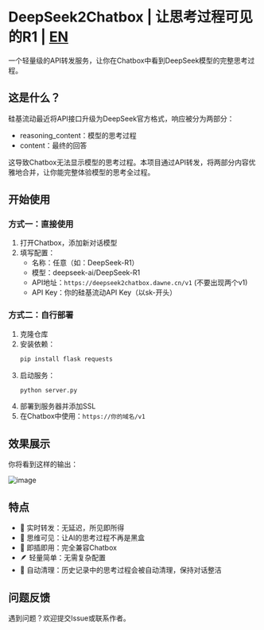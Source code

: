 # DeepSeek2Chatbox | 让思考过程可见的R1 | [EN](README_EN.md)

一个轻量级的API转发服务，让你在Chatbox中看到DeepSeek模型的完整思考过程。

## 这是什么？
硅基流动最近将API接口升级为DeepSeek官方格式，响应被分为两部分：
- reasoning_content：模型的思考过程
- content：最终的回答

这导致Chatbox无法显示模型的思考过程。本项目通过API转发，将两部分内容优雅地合并，让你能完整体验模型的思考全过程。

## 开始使用

### 方式一：直接使用
1. 打开Chatbox，添加新对话模型
2. 填写配置：
   - 名称：任意（如：DeepSeek-R1）
   - 模型：deepseek-ai/DeepSeek-R1
   - API地址：`https://deepseek2chatbox.dawne.cn/v1` (不要出现两个v1)
   - API Key：你的硅基流动API Key（以sk-开头）

### 方式二：自行部署
1. 克隆仓库
2. 安装依赖：
   ```bash
   pip install flask requests
   ```
3. 启动服务：
   ```bash
   python server.py
   ```
4. 部署到服务器并添加SSL
5. 在Chatbox中使用：`https://你的域名/v1`

## 效果展示
你将看到这样的输出：

![image](https://github.com/user-attachments/assets/b2003a8a-8839-4b30-b95f-31ca22a89a89)

## 特点
- 🔄 实时转发：无延迟，所见即所得
- 🧠 思维可见：让AI的思考过程不再是黑盒
- 🎯 即插即用：完全兼容Chatbox
- 🪶 轻量简单：无需复杂配置
- 🧹 自动清理：历史记录中的思考过程会被自动清理，保持对话整洁

## 问题反馈
遇到问题？欢迎提交Issue或联系作者。
